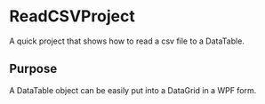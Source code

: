 # ReadCSVProject

A quick project that shows how to read a csv file to a DataTable. 

## Purpose
A DataTable object can be easily put into a DataGrid in a WPF form. 